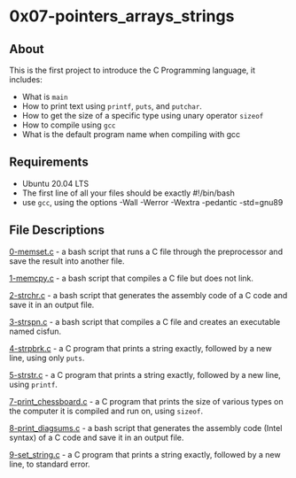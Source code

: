 # 0x07-pointers_arrays_strings 
## About
This is the first project to introduce the C Programming language, it includes:
- What is `main`
- How to print text using `printf`, `puts`, and `putchar`.
- How to get the size of a specific type using unary operator `sizeof`
- How to compile using `gcc`
- What is the default program name when compiling with gcc

## Requirements
- Ubuntu 20.04 LTS
- The first line of all your files should be exactly #!/bin/bash
- use `gcc`, using the options -Wall -Werror -Wextra -pedantic -std=gnu89

## File Descriptions
[0-memset.c](https://github.com/szbrooks2017/holbertonschool-low_level_programming/blob/main/0x00-hello_world/0-preprocessor) -  a bash script that runs a C file through the preprocessor and save the result into another file.

[1-memcpy.c](https://github.com/szbrooks2017/holbertonschool-low_level_programming/blob/main/0x00-hello_world/1-compiler) - a bash script that compiles a C file but does not link.

[2-strchr.c](https://github.com/szbrooks2017/holbertonschool-low_level_programming/blob/main/0x00-hello_world/2-assembler) -  a bash script that generates the assembly code of a C code and save it in an output file.

[3-strspn.c](https://github.com/szbrooks2017/holbertonschool-low_level_programming/blob/main/0x00-hello_world/3-name) - a bash script that compiles a C file and creates an executable named cisfun.

[4-strpbrk.c](https://github.com/szbrooks2017/holbertonschool-low_level_programming/blob/main/0x00-hello_world/4-puts.c) - a C program that prints a string exactly, followed by a new line, using only `puts`.

[5-strstr.c](https://github.com/szbrooks2017/holbertonschool-low_level_programming/blob/main/0x00-hello_world/5-printf.c) - a C program that prints a string exactly, followed by a new line, using `printf`.

[7-print_chessboard.c](https://github.com/szbrooks2017/holbertonschool-low_level_programming/blob/main/0x00-hello_world/6-size.c) - a C program that prints the size of various types on the computer it is compiled and run on, using  `sizeof`.

[8-print_diagsums.c](https://github.com/szbrooks2017/holbertonschool-low_level_programming/blob/main/0x00-hello_world/100-intel) -  a bash script that generates the assembly code (Intel syntax) of a C code and save it in an output file.

[9-set_string.c](https://github.com/szbrooks2017/holbertonschool-low_level_programming/blob/main/0x00-hello_world/101-quote.c) -  a C program that prints a string exactly, followed by a new line, to standard error.
